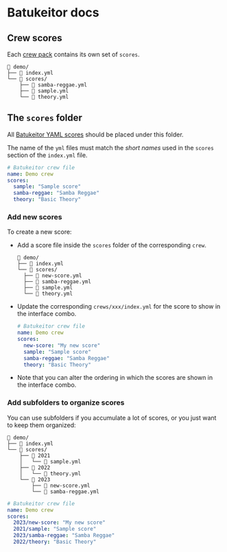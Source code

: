 # Batukeitor docs

## Crew scores
Each [crew pack](crew-packs.md) contains its own set of `scores`.
```
 demo/
├──  index.yml
└──  scores/
    ├──  samba-reggae.yml
    ├──  sample.yml
    └──  theory.yml
```

## The `scores` folder
All [Batukeitor YAML scores](batukeitor-yaml-score.md) should be placed under this folder.

The name of the `yml` files must match the _short names_ used in the `scores` section of the `index.yml` file.
```yml
# Batukeitor crew file
name: Demo crew
scores:
  sample: "Sample score"
  samba-reggae: "Samba Reggae"
  theory: "Basic Theory"
```

### Add new scores
To create a new score:
* Add a score file inside the `scores` folder of the corresponding `crew`.
  ```
   demo/
  ├──  index.yml
  └──  scores/
    ├──  new-score.yml
    ├──  samba-reggae.yml
    ├──  sample.yml
    └──  theory.yml
  ```
* Update the corresponding `crews/xxx/index.yml` for the score to show in the interface combo.
  ```yml
  # Batukeitor crew file
  name: Demo crew
  scores:
    new-score: "My new score"
    sample: "Sample score"
    samba-reggae: "Samba Reggae"
    theory: "Basic Theory"
  ```
* Note that you can alter the ordering in which the scores are shown in the interface combo.

### Add subfolders to organize scores
You can use subfolders if you accumulate a lot of scores, or you just want to keep them organized:
```
 demo/
├──  index.yml
└──  scores/
    ├──  2021
    │   └──  sample.yml
    ├──  2022
    │   └──  theory.yml
    └──  2023
        ├──  new-score.yml
        └──  samba-reggae.yml
```

```yml
# Batukeitor crew file
name: Demo crew
scores:
  2023/new-score: "My new score"
  2021/sample: "Sample score"
  2023/samba-reggae: "Samba Reggae"
  2022/theory: "Basic Theory"
```
